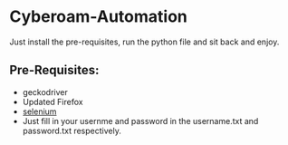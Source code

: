 # Cyberoam-Automation

Just install the pre-requisites, run the python file and sit back and enjoy. 

## Pre-Requisites:


- geckodriver
- Updated Firefox
- [selenium](https://selenium-python.readthedocs.io/)
- Just fill in your usernme and password in the username.txt and password.txt respectively.

